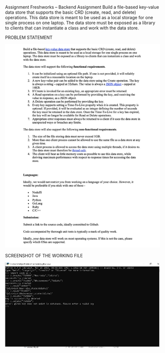 
Assignment Freshworks – Backend Assignment Build a file-based key-value data store that supports the basic CRD (create, read, and delete) operations. This data store is meant to be used as a local storage for one single process on one laptop. The data store must be exposed as a library to clients that can instantiate a class and work with the data store.

PROBLEM STATEMENT

![](problem_statement.jpg)


SCREENSHOT OF THE WORKING FILE



![](Output%20Image/Output.png)
